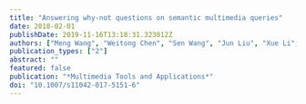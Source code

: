 ```yaml
---
title: "Answering why-not questions on semantic multimedia queries"
date: 2018-02-01
publishDate: 2019-11-16T13:18:31.323012Z
authors: ["Meng Wang", "Weitong Chen", "Sen Wang", "Jun Liu", "Xue Li", "Bela Stantic"]
publication_types: ["2"]
abstract: ""
featured: false
publication: "*Multimedia Tools and Applications*"
doi: "10.1007/s11042-017-5151-6"
---
```


